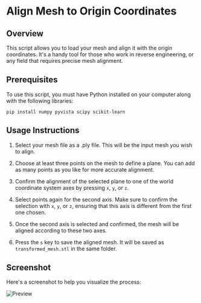 # Align Mesh to Origin Coordinates

## Overview

This script allows you to load your mesh and align it with the origin coordinates. It's a handy tool for those who work in reverse engineering, or any field that requires precise mesh alignment.

## Prerequisites

To use this script, you must have Python installed on your computer along with the following libraries:

```shell
pip install numpy pyvista scipy scikit-learn
```

## Usage Instructions

1. Select your mesh file as a .ply file. This will be the input mesh you wish to align.

2. Choose at least three points on the mesh to define a plane. You can add as many points as you like for more accurate alignment.

3. Confirm the alignment of the selected plane to one of the world coordinate system axes by pressing `x`, `y`, or `z`.

4. Select points again for the second axis. Make sure to confirm the selection with `x`, `y`, or `z`, ensuring that this axis is different from the first one chosen.

5. Once the second axis is selected and confirmed, the mesh will be aligned according to these two axes.

6. Press the `s` key to save the aligned mesh. It will be saved as `transformed_mesh.stl` in the same folder.

## Screenshot

Here's a screenshot to help you visualize the process:

![Preview](preview.gif)
